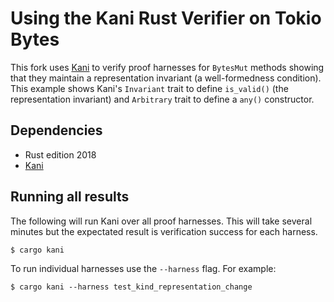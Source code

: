 # Using the Kani Rust Verifier on Tokio Bytes

This fork uses [Kani](https://github.com/model-checking/kani) to verify proof
harnesses for `BytesMut` methods showing that they maintain a representation
invariant (a well-formedness condition).  This example shows Kani's `Invariant`
trait to define `is_valid()` (the representation invariant) and `Arbitrary`
trait to define a `any()` constructor.

## Dependencies

  - Rust edition 2018
  - [Kani](https://model-checking.github.io/kani/getting-started.html)

## Running all results

The following will run Kani over all proof harnesses. This will take several
minutes but the expectated result is verification success for each harness.

```bash
$ cargo kani
```

To run individual harnesses use the `--harness` flag. For example:

```
$ cargo kani --harness test_kind_representation_change
```
